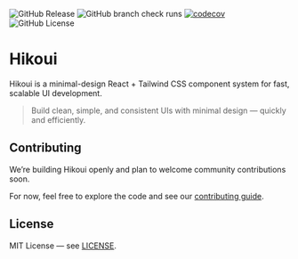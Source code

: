 ![GitHub Release](https://img.shields.io/github/v/release/hikoinc/hikoui-beta)
![GitHub branch check runs](https://img.shields.io/github/check-runs/hikoinc/hikoui-beta/main)
[![codecov](https://codecov.io/gh/hikoinc/hikoui-beta/branch/main/graph/badge.svg)](https://codecov.io/gh/hikoinc/hikoui-beta)
![GitHub License](https://img.shields.io/github/license/hikoinc/hikoui-beta)

# Hikoui

Hikoui is a minimal-design React + Tailwind CSS component system for fast, scalable UI development.

> Build clean, simple, and consistent UIs with minimal design — quickly and efficiently.

## Contributing

We’re building Hikoui openly and plan to welcome community contributions soon.

For now, feel free to explore the code and see our [contributing guide](./CONTRIBUTING.md).

## License

MIT License — see [LICENSE](./LICENSE).
